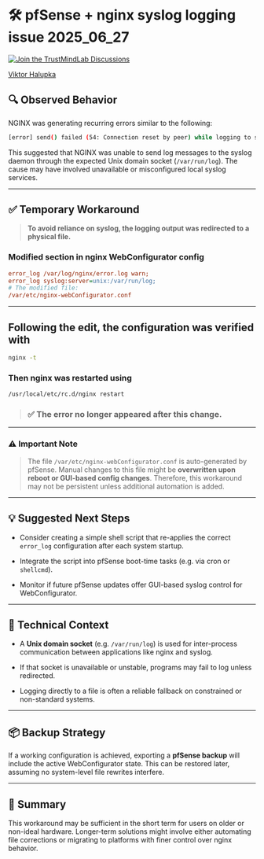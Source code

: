 # 🛠️ pfSense + nginx syslog logging issue 2025_06_27

[![Join the TrustMindLab Discussions](https://img.shields.io/badge/💬_Join-TrustMindLab-blueviolet)](https://github.com/goAuD/MyHomeLab/discussions/1)

<div class="badge-base LI-profile-badge" data-locale="hu_HU" data-size="medium" data-theme="light" data-type="VERTICAL" data-vanity="viktor-halupka-weiz" data-version="v1"><a class="badge-base__link LI-simple-link" href="https://at.linkedin.com/in/viktor-halupka-weiz?trk=profile-badge">Viktor Halupka</a></div>

## 🔍 Observed Behavior

NGINX was generating recurring errors similar to the following:

```bash
[error] send() failed (54: Connection reset by peer) while logging to syslog, server: unix:/var/run/log
```

This suggested that NGINX was unable to send log messages to the syslog daemon through the expected Unix domain socket (`/var/run/log`). The cause may have involved unavailable or misconfigured local syslog services.

---

## ✅ Temporary Workaround

> **To avoid reliance on syslog, the logging output was redirected to a physical file.**

### Modified section in nginx WebConfigurator config

```ini
error_log /var/log/nginx/error.log warn;
error_log syslog:server=unix:/var/run/log;
# The modified file:
/var/etc/nginx-webConfigurator.conf
```

---

## Following the edit, the configuration was verified with

```bash
nginx -t
```

### Then nginx was restarted using

```bash
/usr/local/etc/rc.d/nginx restart

```

> ### **✅ The error no longer appeared after this change.**

---

### ⚠️ Important Note

> The file `/var/etc/nginx-webConfigurator.conf` is auto-generated by pfSense. Manual changes to this file might be **overwritten upon reboot or GUI-based config changes**.
> Therefore, this workaround may not be persistent unless additional automation is added.

---

## 💡 Suggested Next Steps

- Consider creating a simple shell script that re-applies the correct `error_log` configuration after each system startup.

- Integrate the script into pfSense boot-time tasks (e.g. via cron or `shellcmd`).

- Monitor if future pfSense updates offer GUI-based syslog control for WebConfigurator.

---

## 🧠 Technical Context

- A **Unix domain socket** (e.g. `/var/run/log`) is used for inter-process communication between applications like nginx and syslog.

- If that socket is unavailable or unstable, programs may fail to log unless redirected.

- Logging directly to a file is often a reliable fallback on constrained or non-standard systems.

---

## 📦 Backup Strategy

If a working configuration is achieved, exporting a **pfSense backup** will include the active WebConfigurator state. This can be restored later, assuming no system-level file rewrites interfere.

---

## 📌 Summary

This workaround may be sufficient in the short term for users on older or non-ideal hardware. Longer-term solutions might involve either automating file corrections or migrating to platforms with finer control over nginx behavior.
